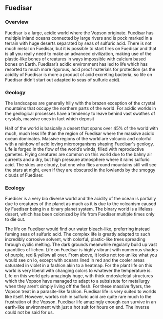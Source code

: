 ## Fuedisar

### Overview

Fuedisar is a large, acidic world where the Vopson originate.  Fuedisar has multiple inland oceans connected by large rivers and is pock marked in a terrain with huge deserts separated by seas of sulfuric acid.  There is not much metal on Fuedisar, but it is possible to start fires on Fuedisar and that is all you really need to make an advanced civilization, making use of the plastic-like bones of creatures in ways impossible with calcium based bones on Earth.  Fuedisar’s acidic environment has led to life which has resorted to much more rigorous, acid proof materials for protection (as the acidity of Fuedisar is more a product of acid excreting bacteria, so life on Fuedisar didn’t start out adapted to seas of sulfuric acid).

### Geology

The landscapes are generally hilly with the brazen exception of the crystal mountains that occupy the northern parts of the world.  For acidic worlds in the geological processes have a tendency to leave behind vast swathes of crystals, massive ones in fact which deposit      

Half of the world is basically a desert that spans over 45% of the world with much, much less life than the region of Fuedisar where the massive acidic ocean dominates.  Massive regions of the world are volcanic and colorful with a rainbow of acid loving microorganisms shaping Fuedisar's geology.  Life is forged in the flow of the world’s winds, filled with reproductive gametes.  Flying creatures are common on this world due to the balmy air currents and a dry, but high pressure atmosphere where it rains sulfuric acid.  The skies are cloudy, but one who flies around mountains still will see the stars at night, even if they are obscured in the lowlands by the smoggy clouds of Fuediser.

### Ecology

Fuediser is a very bio diverse world and the acidity of the ocean is partially due to creatures of the planet as much as it is due to the volcanism caused by Fuediser being in a binary planet system.  The binary world is a lifeless desert, which has been colonized by life from Fuediser multiple times only to die out.

The life on Fuediser would find our water bleach-like, preferring instead fuming seas of sulfuric acid.  The complex life is greatly adapted to such incredibly corrosive solvent, with colorful, plastic-like trees spreading through cyclic melting.  The dark grounds meanwhile regularly build up vast quantities of lichen.  Life on Fuedisar is highly vibrant with numerous shades of purple, red & yellow all over. From above, it looks not too unlike what you would see on Io, except with oceans lined in red and the cooler areas saturated in violet in a fashion akin to a heatmap.  For the plant life on this world is very liberal with changing colors to whatever the temperature is.
Life on this world gets amazingly huge, with thick endoskeletal structures which the Vopson have managed to adapt to a subsistute for metallurgy when they aren’t simply living off the flesh.  For these massive flyers, the Vopson treat in a parasite-like fashion. Fuedisar life is very suited to worlds like itself.  However, worlds rich in sulfuric acid are quite rare much to the frustration of the Vopson.  Fuedisar life amazingly enough can survive in an earth-like environment with just a hot suit for hours on end.  The inverse could not be said for us.
